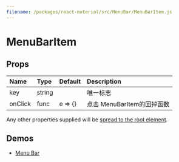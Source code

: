 ```yaml
---
filename: /packages/react-material/src/MenuBar/MenuBarItem.js
---
```


<!--- This documentation is automatically generated, do not try to edit it. -->

# MenuBarItem



## Props

| Name | Type | Default | Description |
|:-----|:-----|:--------|:------------|
| <span class="prop-name">key</span> | <span class="prop-type">string |  | 唯一标志 |
| <span class="prop-name">onClick</span> | <span class="prop-type">func | <span class="prop-default">e => {}</span> | 点击 MenuBarItem的回掉函数 |

Any other properties supplied will be [spread to the root element](/guides/api#spread).

## Demos

- [Menu Bar](/demos/menu-bar)

